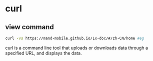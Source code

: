 # curl

## view command
```bash
curl -vs https://mand-mobile.github.io/1x-doc/#/zh-CN/home #eg
```

curl is a command line tool that uploads or downloads data through a specified URL, and displays the data.